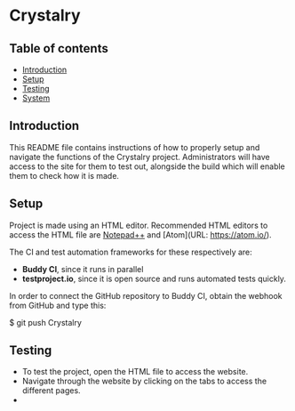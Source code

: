 # Crystalry
## Table of contents
* [Introduction](#introduction)
* [Setup](#setup)
* [Testing](#testing)
* [System](#system)

## Introduction 
This README file contains instructions of how to properly setup and navigate the functions of the Crystalry project. 
Administrators will have access to the site for them to test out, alongside the build which will enable them to
check how it is made.
	
## Setup 
Project is made using an HTML editor. Recommended HTML editors to access the HTML file are [Notepad++](https://notepad-plus-plus.org/downloads/) and 
[Atom](URL: https://atom.io/).

The CI and test automation frameworks for these respectively are:
* **Buddy CI**, since it runs in parallel 
* **testproject.io**, since it is open source and runs automated tests quickly.

In order to connect the GitHub repository to Buddy CI, obtain the webhook from GitHub and type this:

$ git push Crystalry 



## Testing 
* To test the project, open the HTML file to access the website.
* Navigate through the website by clicking on the tabs to access the different pages. 
*
